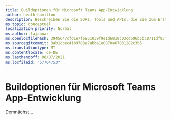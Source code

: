 ```yaml
---
title: Buildoptionen für Microsoft Teams App-Entwicklung
author: heath-hamilton
description: Beschreiben Sie die SDKs, Tools und APIs, die Sie zum Erstellen aller Arten von Teams Apps verwenden können.
ms.topic: conceptual
localization_priority: Normal
ms.author: lajanuar
ms.openlocfilehash: 3945647cfd1e7f6951039f9e1d6810c03cd606bcbc8711df95f70ae35adaa0d8
ms.sourcegitcommit: 3ab1cbec41b9783a7abba1e0870a67831282c3b5
ms.translationtype: MT
ms.contentlocale: de-DE
ms.lasthandoff: 08/07/2021
ms.locfileid: "57704753"
---
```

# <a name="build-options-for-microsoft-teams-app-development"></a>Buildoptionen für Microsoft Teams App-Entwicklung

Demnächst...

